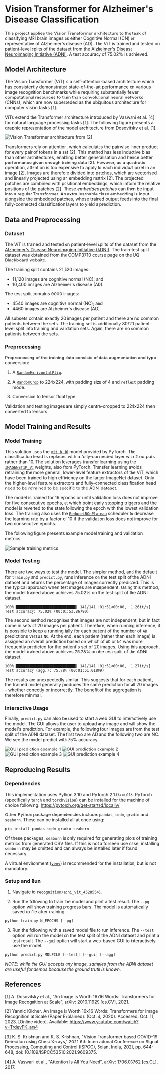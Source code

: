 # Vision Transformer for Alzheimer's Disease Classification

This project applies the Vision Transformer architecture to the task of classifying MRI brain images as either Cognitive Normal (CN) or representative of Alzheimer's disease (AD). The ViT is trained and tested on patient-level splits of the dataset from the [Alzheimer's Disease Neuroimaging Initiative (ADNI)](http://adni.loni.usc.edu). A test accuracy of 75.02% is achieved.

## Model Architecture

The Vision Transformer (ViT) is a self-attention-based architecture which has consistently demonstrated state-of-the-art performance on various image recognition benchmarks while requiring substantially fewer computational resources to train than convolutional neural networks (CNNs), which are now superseded as the ubiquitous architecture for computer vision tasks [1].

ViTs extend the Transformer architecture introduced by Vaswani et al. [4] for natural language processing tasks [1]. The following figure presents a graphic representation of the model architecture from Dosovitsky et al. [1].

![Vision Transformer architecture from [2]](static/vit-model-architecture.png)

Transformers rely on attention, which calculates the pairwise inner product for every pair of tokens in a set [2]. This method has less inductive bias than other architectures, enabling better generalisation and hence better performance given enough training data [2]. However, as a quadratic operation, attention is too expensive to apply to each individual pixel in an image [2]. Images are therefore divided into patches, which are vectorised and linearly projected using an embedding matrix [2]. The projected patches are combined with positional embeddings, which inform the relative positions of the patches [2]. These _embedded patches_ can then be input into a regular Transformer. An extra learnable class embedding is input alongside the embedded patches, whose trained output feeds into the final fully-connected classification layers to yield a prediction.

## Data and Preprocessing

### Dataset

The ViT is trained and tested on patient-level splits of the dataset from the [Alzheimer's Disease Neuroimaging Initiative (ADNI)](http://adni.loni.usc.edu). The train-test split dataset was obtained from the COMP3710 course page on the UQ Blackboard website.

The training split contains 21,520 images:
- 11,120 images are cognitive normal (NC); and
- 10,400 images are Alzheimer's disease (AD).

The test split contains 9000 images:
- 4540 images are cognitive normal (NC); and
- 4460 images are Alzheimer's disease (AD).

All subsets contain exactly 20 images per patient and there are no common patients between the sets. The training set is additionally 80/20 patient-level split into training and validation sets. Again, there are no common patients between the sets.

### Preprocessing

Preprocessing of the training data consists of data augmentation and type conversion:

1. A [`RandomHorizontalFlip`](https://pytorch.org/vision/0.15/generated/torchvision.transforms.RandomHorizontalFlip.html).

2. A [`RandomCrop`](https://pytorch.org/vision/main/generated/torchvision.transforms.RandomCrop.html) to 224x224, with padding size of 4 and `reflect` padding mode.

3. Conversion to tensor float type.

Validation and testing images are simply centre-cropped to 224x224 then converted to tensors.

## Model Training and Results

### Model Training

This solution uses the [`vit_b_16`](https://pytorch.org/vision/main/models/generated/torchvision.models.vit_b_16.html) model provided by PyTorch. The classification head is replaced with a fully-connected layer with 2 outputs rather than 10. The solution leverages transfer learning using the [`IMAGENET1K_V1`](https://pytorch.org/vision/main/models/generated/torchvision.models.vit_b_16.html) weights, also from PyTorch. Transfer learning avoids retraining the more general, lower-level feature extractors of the ViT, which have been trained to high efficiency on the larger ImageNet dataset. Only the higher-level feature extractors and fully-connected classification head need to be retrained to be specific to the ADNI dataset.

The model is trained for 16 epochs or until validation loss does not improve for five consecutive epochs, at which point early stopping triggers and the model is reverted to the state following the epoch with the lowest validation loss. The training also uses the [`ReduceLROnPlateau`](https://pytorch.org/docs/stable/generated/torch.optim.lr_scheduler.ReduceLROnPlateau.html) scheduler to decrease the learning rate by a factor of 10 if the validation loss does not improve for two consecutive epochs.

The following figure presents example model training and validation metrics.

![Sample training metrics](static/adni-vit-metrics-1697362188.png)

### Model Testing

There are two ways to test the model. The simpler method, and the default for `train.py` and `predict.py`, runs inference on the test split of the ADNI dataset and returns the percentage of images correctly predicted. This is the typical approach when test images are independent. Using this method, the model trained above achieves 75.02% on the test split of the ADNI dataset.

```
100%|███████████████████████████| 141/141 [01:51<00:00,  1.26it/s]
Test accuracy: 75.02% (00:01:53.86790)
```

The second method recognises that images are not independent, but in fact come in sets of 20 images per patient. Therefore, when running inference, it is possible to keep a running tally for each patient of the number of `AD` predictions versus `NC`. At the end, each patient (rather than each image) is assigned an overall prediction based on which of `AD` or `NC` was more frequently predicted for the patient's set of 20 images. Using this approach, the model trained above achieves 75.78% on the test split of the ADNI dataset.

```
100%|███████████████████████████| 141/141 [01:51<00:00,  1.27it/s]
Test accuracy (agg.): 75.78% (00:01:51.01899)
```

The results are unexpectedly similar. This suggests that for each patient, the trained model generally produces the same prediction for all 20 images - whether correctly or incorrectly. The benefit of the aggregation is therefore minimal.

### Interactive Usage

Finally, `predict.py` can also be used to start a web GUI to interactively use the model. The GUI allows the user to upload any image and will show the model's prediction. For example, the following four images are from the test split of the ADNI dataset. The first two are AD and the following two are NC. We see the model predict with 75% accuracy.

![GUI prediction example 1](static/gui-prediction-ex1.png)
![GUI prediction example 2](static/gui-prediction-ex2.png)
![GUI prediction example 3](static/gui-prediction-ex3.png)
![GUI prediction example 4](static/gui-prediction-ex4.png)

## Reproducing Results

### Dependencies

This implementation uses Python 3.10 and PyTorch 2.1.0+cu118. PyTorch (specifically `torch` and `torchvision`) can be installed for the machine of choice following: https://pytorch.org/get-started/locally/

Other Python package dependencies include: `pandas`, `tqdm`, `gradio` and `seaborn`. These can be installed all at once using:
```
pip install pandas tqdm gradio seaborn
```
Of these packages, `seaborn` is only required for generating plots of training metrics from generated CSV files. If this is not a forseen use case, installing `seaborn` may be omitted and can always be installed later if found necessary.

A virtual environment ([`venv`](https://docs.python.org/3/library/venv.html)) is recommended for the installation, but is not mandatory.

### Setup and Run

1. Navigate to `recognition/adni_vit_45285545`.

2. Run the following to train the model and print a test result. The `--pg` option will show training progress bars. The model is automatically saved to file after training.
```
python train.py N_EPOCHS [--pg]
```

3. Run the following with a saved model file to run inference. The `--test` option will run the model on the test split of the ADNI dataset and print a test result. The `--gui` option will start a web-based GUI to interactively use the model.
```
python predict.py MDLFILE [--test] [--gui] [--agg]
```

_NOTE: while the GUI accepts any image, samples from the ADNI dataset are useful for demos because the ground truth is known._

## References

[1] A. Dosovitsky et al., "An Image is Worth 16x16 Words: Transformers for Image Recognition at Scale", arXiv: 2010.11929 [cs.CV], 2021.

[2] Yannic Kilcher. An Image is Worth 16x16 Words: Transformers for Image Recognition at Scale (Paper Explained). (Oct. 4, 2020). Accessed: Oct. 11, 2023. [Online video]. Available: https://www.youtube.com/watch?v=TrdevFK_am4

[3] K. S. Krishnan and K. S. Krishnan, "Vision Transformer based COVID-19 Detection using Chest X-rays," 2021 6th International Conference on Signal Processing, Computing and Control (ISPCC), Solan, India, 2021, pp. 644-648, doi: 10.1109/ISPCC53510.2021.9609375.

[4] A. Vaswani et al., "Attention Is All You Need", arXiv: 1706.03762 [cs.CL], 2017.
